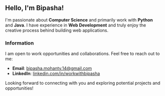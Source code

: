 ## Hello, I'm Bipasha!


I'm passionate about **Computer Science** and primarily work with **Python** and **Java**. I have experience in **Web Development** and truly enjoy the creative process behind building web applications.

### Information
I am open to work opportunities and collaborations. Feel free to reach out to me:

- **Email**: [bipasha.mohanty.14@gmail.com](mailto:bipasha.mohanty.14@gmail.com)
- **LinkedIn**: [linkedin.com/in/workwithbipasha](https://www.linkedin.com/in/contactbipasha) 

Looking forward to connecting with you and exploring potential projects and opportunities!
